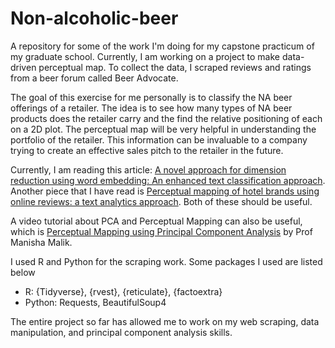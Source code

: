 # Non-alcoholic-beer
A repository for some of the work I'm doing for my capstone practicum of my graduate school. Currently, I am working on a project to make data-driven perceptual map. To collect the data, I scraped reviews and ratings from a beer forum called Beer Advocate.

The goal of this exercise for me personally is to classify the NA beer offerings of a retailer. The idea is to see how many types of NA beer products does the retailer carry and the find the relative positioning of each on a 2D plot. The perceptual map will be very helpful in understanding the portfolio of the retailer. This information can be invaluable to a company trying to create an effective sales pitch to the retailer in the future.

Currently, I am reading this article: [A novel approach for dimension reduction using word embedding: An enhanced text classification approach](https://www.sciencedirect.com/science/article/pii/S2667096822000052#:~:text=Dimensionality%20reduction%20refers%20to%20techniques,improve%20the%20learning%20algorithm's%20efficiency). Another piece that I have read is [Perceptual mapping of hotel brands using online reviews: a text analytics approach](https://link.springer.com/article/10.1007/s40558-015-0033-0). Both of these should be useful.

A video tutorial about PCA and Perceptual Mapping can also be useful, which is [Perceptual Mapping using Principal Component Analysis](https://www.youtube.com/watch?v=oyrmyLaMKik) by Prof Manisha Malik.

I used R and Python for the scraping work. Some packages I used are listed below

* R: \{Tidyverse\}, \{rvest\}, \{reticulate\}, \{factoextra\}
* Python: Requests, BeautifulSoup4

The entire project so far has allowed me to work on my web scraping, data manipulation, and principal component analysis skills.

